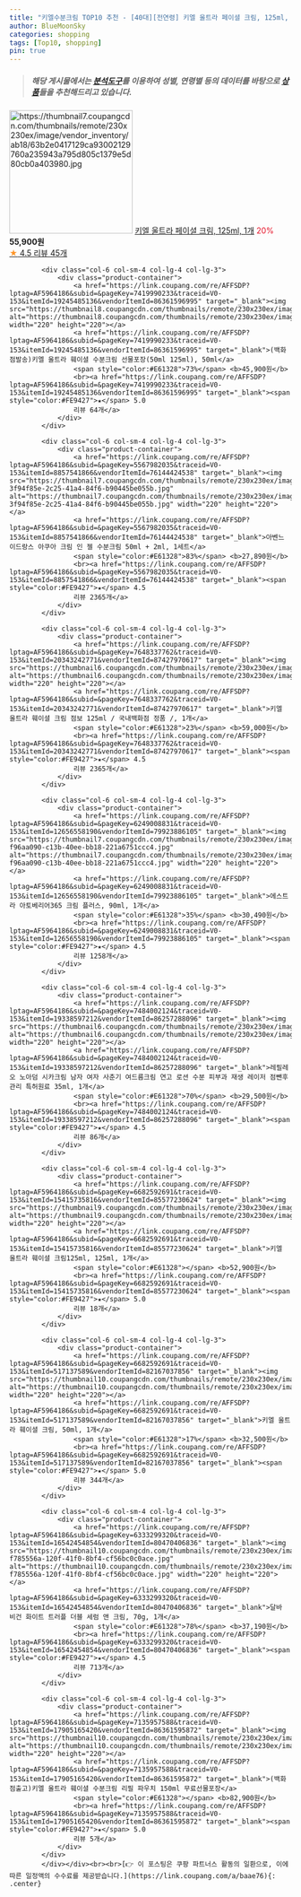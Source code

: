 ```yaml
---
title: "키엘수분크림 TOP10 추천 - [40대][전연령] 키엘 울트라 페이셜 크림, 125ml, 1개"
author: BlueMoonSky
categories: shopping
tags: [Top10, shopping]
pin: true
---
```


> ##### 해당 게시물에서는 [**분석도구**](https://itemscout.io/)를 이용하여 **성별**, **연령별** 등의 데이터를 바탕으로 [**상품**](https://link.coupang.com/a/baae76)들을 추천해드리고 있습니다.
<div class="container"><div class="row">
            <div class="col-6 col-sm-4 col-lg-4 col-lg-3">
                <div class="product-container">
                    <a href="https://link.coupang.com/re/AFFSDP?lptag=AF5964186&subid=&pageKey=12988392&traceid=V0-153&itemId=54577077&vendorItemId=84685180377" target="_blank"><img src="https://thumbnail7.coupangcdn.com/thumbnails/remote/230x230ex/image/vendor_inventory/ab18/63b2e0417129ca93002129760a235943a795d805c1379e5d80cb0a403980.jpg" alt="https://thumbnail7.coupangcdn.com/thumbnails/remote/230x230ex/image/vendor_inventory/ab18/63b2e0417129ca93002129760a235943a795d805c1379e5d80cb0a403980.jpg" width="220" height="220"></a>
                    <a href="https://link.coupang.com/re/AFFSDP?lptag=AF5964186&subid=&pageKey=12988392&traceid=V0-153&itemId=54577077&vendorItemId=84685180377" target="_blank">키엘 울트라 페이셜 크림, 125ml, 1개</a>
                    <span style="color:#E61328">20%</span> <b>55,900원</b>
                    <br><a href="https://link.coupang.com/re/AFFSDP?lptag=AF5964186&subid=&pageKey=12988392&traceid=V0-153&itemId=54577077&vendorItemId=84685180377" target="_blank"><span style="color:#FE9427">★</span> 4.5
                    리뷰 45개</a>
                </div>
            </div>
            
            <div class="col-6 col-sm-4 col-lg-4 col-lg-3">
                <div class="product-container">
                    <a href="https://link.coupang.com/re/AFFSDP?lptag=AF5964186&subid=&pageKey=7419990233&traceid=V0-153&itemId=19245485136&vendorItemId=86361596995" target="_blank"><img src="https://thumbnail8.coupangcdn.com/thumbnails/remote/230x230ex/image/vendor_inventory/bf23/1d55489fb8244f9d26ecdfc25ae088cb3ad29c9d1701933f600b84fea048.jpg" alt="https://thumbnail8.coupangcdn.com/thumbnails/remote/230x230ex/image/vendor_inventory/bf23/1d55489fb8244f9d26ecdfc25ae088cb3ad29c9d1701933f600b84fea048.jpg" width="220" height="220"></a>
                    <a href="https://link.coupang.com/re/AFFSDP?lptag=AF5964186&subid=&pageKey=7419990233&traceid=V0-153&itemId=19245485136&vendorItemId=86361596995" target="_blank">(백화점발송)키엘 울트라 훼이셜 수분크림 선물포장(50ml 125ml), 50ml</a>
                    <span style="color:#E61328">73%</span> <b>45,900원</b>
                    <br><a href="https://link.coupang.com/re/AFFSDP?lptag=AF5964186&subid=&pageKey=7419990233&traceid=V0-153&itemId=19245485136&vendorItemId=86361596995" target="_blank"><span style="color:#FE9427">★</span> 5.0
                    리뷰 64개</a>
                </div>
            </div>
            
            <div class="col-6 col-sm-4 col-lg-4 col-lg-3">
                <div class="product-container">
                    <a href="https://link.coupang.com/re/AFFSDP?lptag=AF5964186&subid=&pageKey=5567982035&traceid=V0-153&itemId=8857541866&vendorItemId=76144424538" target="_blank"><img src="https://thumbnail7.coupangcdn.com/thumbnails/remote/230x230ex/image/retail/images/4891633975196340-3f94f85e-2c25-41a4-84f6-b90445be055b.jpg" alt="https://thumbnail7.coupangcdn.com/thumbnails/remote/230x230ex/image/retail/images/4891633975196340-3f94f85e-2c25-41a4-84f6-b90445be055b.jpg" width="220" height="220"></a>
                    <a href="https://link.coupang.com/re/AFFSDP?lptag=AF5964186&subid=&pageKey=5567982035&traceid=V0-153&itemId=8857541866&vendorItemId=76144424538" target="_blank">아벤느 이드랑스 아쿠아 크림 인 젤 수분크림 50ml + 2ml, 1세트</a>
                    <span style="color:#E61328">83%</span> <b>27,890원</b>
                    <br><a href="https://link.coupang.com/re/AFFSDP?lptag=AF5964186&subid=&pageKey=5567982035&traceid=V0-153&itemId=8857541866&vendorItemId=76144424538" target="_blank"><span style="color:#FE9427">★</span> 4.5
                    리뷰 2365개</a>
                </div>
            </div>
            
            <div class="col-6 col-sm-4 col-lg-4 col-lg-3">
                <div class="product-container">
                    <a href="https://link.coupang.com/re/AFFSDP?lptag=AF5964186&subid=&pageKey=7648337762&traceid=V0-153&itemId=20343242771&vendorItemId=87427970617" target="_blank"><img src="https://thumbnail6.coupangcdn.com/thumbnails/remote/230x230ex/image/vendor_inventory/ef34/1138e3806baf4efd5caf4738fd6d2d9455045f3e20cba593ae2c3a755885.jpeg" alt="https://thumbnail6.coupangcdn.com/thumbnails/remote/230x230ex/image/vendor_inventory/ef34/1138e3806baf4efd5caf4738fd6d2d9455045f3e20cba593ae2c3a755885.jpeg" width="220" height="220"></a>
                    <a href="https://link.coupang.com/re/AFFSDP?lptag=AF5964186&subid=&pageKey=7648337762&traceid=V0-153&itemId=20343242771&vendorItemId=87427970617" target="_blank">키엘 울트라 훼이셜 크림 점보 125ml / 국내백화점 정품 /, 1개</a>
                    <span style="color:#E61328">23%</span> <b>59,000원</b>
                    <br><a href="https://link.coupang.com/re/AFFSDP?lptag=AF5964186&subid=&pageKey=7648337762&traceid=V0-153&itemId=20343242771&vendorItemId=87427970617" target="_blank"><span style="color:#FE9427">★</span> 4.5
                    리뷰 2365개</a>
                </div>
            </div>
            
            <div class="col-6 col-sm-4 col-lg-4 col-lg-3">
                <div class="product-container">
                    <a href="https://link.coupang.com/re/AFFSDP?lptag=AF5964186&subid=&pageKey=6249008831&traceid=V0-153&itemId=12656558190&vendorItemId=79923886105" target="_blank"><img src="https://thumbnail7.coupangcdn.com/thumbnails/remote/230x230ex/image/retail/images/974269076386460-f96aa090-c13b-40ee-bb18-221a6751ccc4.jpg" alt="https://thumbnail7.coupangcdn.com/thumbnails/remote/230x230ex/image/retail/images/974269076386460-f96aa090-c13b-40ee-bb18-221a6751ccc4.jpg" width="220" height="220"></a>
                    <a href="https://link.coupang.com/re/AFFSDP?lptag=AF5964186&subid=&pageKey=6249008831&traceid=V0-153&itemId=12656558190&vendorItemId=79923886105" target="_blank">에스트라 아토베리어365 크림 플러스, 90ml, 1개</a>
                    <span style="color:#E61328">35%</span> <b>30,490원</b>
                    <br><a href="https://link.coupang.com/re/AFFSDP?lptag=AF5964186&subid=&pageKey=6249008831&traceid=V0-153&itemId=12656558190&vendorItemId=79923886105" target="_blank"><span style="color:#FE9427">★</span> 4.5
                    리뷰 1258개</a>
                </div>
            </div>
            
            <div class="col-6 col-sm-4 col-lg-4 col-lg-3">
                <div class="product-container">
                    <a href="https://link.coupang.com/re/AFFSDP?lptag=AF5964186&subid=&pageKey=7484002124&traceid=V0-153&itemId=19338597212&vendorItemId=86257288096" target="_blank"><img src="https://thumbnail6.coupangcdn.com/thumbnails/remote/230x230ex/image/vendor_inventory/0c60/cd20ba0681a5fc5cccdc04a8f08f78c2bc2c1cb244553a7408624f8266a8.jpg" alt="https://thumbnail6.coupangcdn.com/thumbnails/remote/230x230ex/image/vendor_inventory/0c60/cd20ba0681a5fc5cccdc04a8f08f78c2bc2c1cb244553a7408624f8266a8.jpg" width="220" height="220"></a>
                    <a href="https://link.coupang.com/re/AFFSDP?lptag=AF5964186&subid=&pageKey=7484002124&traceid=V0-153&itemId=19338597212&vendorItemId=86257288096" target="_blank">레필레오 노아덤 시카크림 남자 여자 사춘기 여드름크림 연고 로션 수분 피부과 재생 레이저 점뺀후 관리 특허원료 35ml, 1개</a>
                    <span style="color:#E61328">70%</span> <b>29,500원</b>
                    <br><a href="https://link.coupang.com/re/AFFSDP?lptag=AF5964186&subid=&pageKey=7484002124&traceid=V0-153&itemId=19338597212&vendorItemId=86257288096" target="_blank"><span style="color:#FE9427">★</span> 4.5
                    리뷰 86개</a>
                </div>
            </div>
            
            <div class="col-6 col-sm-4 col-lg-4 col-lg-3">
                <div class="product-container">
                    <a href="https://link.coupang.com/re/AFFSDP?lptag=AF5964186&subid=&pageKey=6682592691&traceid=V0-153&itemId=15415735816&vendorItemId=85577230624" target="_blank"><img src="https://thumbnail9.coupangcdn.com/thumbnails/remote/230x230ex/image/vendor_inventory/56cd/4b544a55cd1c3f2d46fd3cd6334681587fadb1ea033424258b1686fa8f88.jpg" alt="https://thumbnail9.coupangcdn.com/thumbnails/remote/230x230ex/image/vendor_inventory/56cd/4b544a55cd1c3f2d46fd3cd6334681587fadb1ea033424258b1686fa8f88.jpg" width="220" height="220"></a>
                    <a href="https://link.coupang.com/re/AFFSDP?lptag=AF5964186&subid=&pageKey=6682592691&traceid=V0-153&itemId=15415735816&vendorItemId=85577230624" target="_blank">키엘 울트라 훼이셜 크림125ml, 125ml, 1개</a>
                    <span style="color:#E61328"></span> <b>52,900원</b>
                    <br><a href="https://link.coupang.com/re/AFFSDP?lptag=AF5964186&subid=&pageKey=6682592691&traceid=V0-153&itemId=15415735816&vendorItemId=85577230624" target="_blank"><span style="color:#FE9427">★</span> 5.0
                    리뷰 18개</a>
                </div>
            </div>
            
            <div class="col-6 col-sm-4 col-lg-4 col-lg-3">
                <div class="product-container">
                    <a href="https://link.coupang.com/re/AFFSDP?lptag=AF5964186&subid=&pageKey=6682592691&traceid=V0-153&itemId=517137589&vendorItemId=82167037856" target="_blank"><img src="https://thumbnail10.coupangcdn.com/thumbnails/remote/230x230ex/image/vendor_inventory/7fa8/e5f5e4950227a16b0b51ccc059205caa368dca2b8b618f723ccc4679d785.png" alt="https://thumbnail10.coupangcdn.com/thumbnails/remote/230x230ex/image/vendor_inventory/7fa8/e5f5e4950227a16b0b51ccc059205caa368dca2b8b618f723ccc4679d785.png" width="220" height="220"></a>
                    <a href="https://link.coupang.com/re/AFFSDP?lptag=AF5964186&subid=&pageKey=6682592691&traceid=V0-153&itemId=517137589&vendorItemId=82167037856" target="_blank">키엘 울트라 훼이셜 크림, 50ml, 1개</a>
                    <span style="color:#E61328">17%</span> <b>32,500원</b>
                    <br><a href="https://link.coupang.com/re/AFFSDP?lptag=AF5964186&subid=&pageKey=6682592691&traceid=V0-153&itemId=517137589&vendorItemId=82167037856" target="_blank"><span style="color:#FE9427">★</span> 5.0
                    리뷰 344개</a>
                </div>
            </div>
            
            <div class="col-6 col-sm-4 col-lg-4 col-lg-3">
                <div class="product-container">
                    <a href="https://link.coupang.com/re/AFFSDP?lptag=AF5964186&subid=&pageKey=6333299320&traceid=V0-153&itemId=16542454854&vendorItemId=80470406836" target="_blank"><img src="https://thumbnail10.coupangcdn.com/thumbnails/remote/230x230ex/image/retail/images/8402061477764507-f785556a-120f-41f0-8bf4-cf56bc0c0ace.jpg" alt="https://thumbnail10.coupangcdn.com/thumbnails/remote/230x230ex/image/retail/images/8402061477764507-f785556a-120f-41f0-8bf4-cf56bc0c0ace.jpg" width="220" height="220"></a>
                    <a href="https://link.coupang.com/re/AFFSDP?lptag=AF5964186&subid=&pageKey=6333299320&traceid=V0-153&itemId=16542454854&vendorItemId=80470406836" target="_blank">달바 비건 화이트 트러플 더블 세럼 앤 크림, 70g, 1개</a>
                    <span style="color:#E61328">78%</span> <b>37,190원</b>
                    <br><a href="https://link.coupang.com/re/AFFSDP?lptag=AF5964186&subid=&pageKey=6333299320&traceid=V0-153&itemId=16542454854&vendorItemId=80470406836" target="_blank"><span style="color:#FE9427">★</span> 4.5
                    리뷰 713개</a>
                </div>
            </div>
            
            <div class="col-6 col-sm-4 col-lg-4 col-lg-3">
                <div class="product-container">
                    <a href="https://link.coupang.com/re/AFFSDP?lptag=AF5964186&subid=&pageKey=7135957588&traceid=V0-153&itemId=17905165420&vendorItemId=86361595872" target="_blank"><img src="https://thumbnail10.coupangcdn.com/thumbnails/remote/230x230ex/image/vendor_inventory/d557/0eada4eda5c43fc0f52fdbfb5b4463c3f7c71e81671eebda58f8aa8184e3.jpg" alt="https://thumbnail10.coupangcdn.com/thumbnails/remote/230x230ex/image/vendor_inventory/d557/0eada4eda5c43fc0f52fdbfb5b4463c3f7c71e81671eebda58f8aa8184e3.jpg" width="220" height="220"></a>
                    <a href="https://link.coupang.com/re/AFFSDP?lptag=AF5964186&subid=&pageKey=7135957588&traceid=V0-153&itemId=17905165420&vendorItemId=86361595872" target="_blank">(백화점출고)키엘 울트라 훼이셜 수분크림 리필 파우치 150ml 무료선물포장</a>
                    <span style="color:#E61328"></span> <b>82,900원</b>
                    <br><a href="https://link.coupang.com/re/AFFSDP?lptag=AF5964186&subid=&pageKey=7135957588&traceid=V0-153&itemId=17905165420&vendorItemId=86361595872" target="_blank"><span style="color:#FE9427">★</span> 5.0
                    리뷰 5개</a>
                </div>
            </div>
            </div></div><br><br>[👉 이 포스팅은 쿠팡 파트너스 활동의 일환으로, 이에 따른 일정액의 수수료를 제공받습니다.](https://link.coupang.com/a/baae76){: .center}